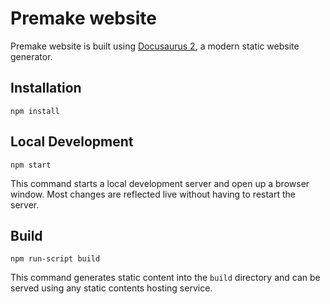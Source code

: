 # Premake website

Premake website is built using [Docusaurus 2](https://v2.docusaurus.io/), a modern static website generator.

## Installation

```
npm install
```

## Local Development

```
npm start
```

This command starts a local development server and open up a browser window. Most changes are reflected live without having to restart the server.

## Build

```
npm run-script build
```

This command generates static content into the `build` directory and can be served using any static contents hosting service.

